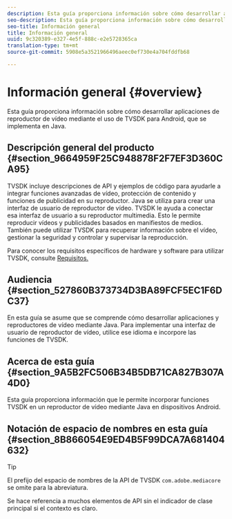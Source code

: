 ```yaml
---
description: Esta guía proporciona información sobre cómo desarrollar aplicaciones de reproductor de vídeo mediante el uso de TVSDK para Android, que se implementa en Java.
seo-description: Esta guía proporciona información sobre cómo desarrollar aplicaciones de reproductor de vídeo mediante el uso de TVSDK para Android, que se implementa en Java.
seo-title: Información general
title: Información general
uuid: 9c320389-e327-4e5f-888c-e2e5728365ca
translation-type: tm+mt
source-git-commit: 5908e5a3521966496aeec0ef730e4a704fddfb68

---
```



# Información general {#overview}

Esta guía proporciona información sobre cómo desarrollar aplicaciones de reproductor de vídeo mediante el uso de TVSDK para Android, que se implementa en Java.

## Descripción general del producto {#section_9664959F25C948878F2F7EF3D360CA95}

TVSDK incluye descripciones de API y ejemplos de código para ayudarle a integrar funciones avanzadas de vídeo, protección de contenido y funciones de publicidad en su reproductor. Java se utiliza para crear una interfaz de usuario de reproductor de vídeo. TVSDK le ayuda a conectar esa interfaz de usuario a su reproductor multimedia. Esto le permite reproducir vídeos y publicidades basados en manifiestos de medios. También puede utilizar TVSDK para recuperar información sobre el vídeo, gestionar la seguridad y controlar y supervisar la reproducción.

Para conocer los requisitos específicos de hardware y software para utilizar TVSDK, consulte [Requisitos.](../../android-1.4-introduction/overview-prod-audience-guide/android-1.4-requirements.md)

## Audiencia {#section_527860B373734D3BA89FCF5EC1F6DC37}

En esta guía se asume que se comprende cómo desarrollar aplicaciones y reproductores de vídeo mediante Java. Para implementar una interfaz de usuario de reproductor de vídeo, utilice ese idioma e incorpore las funciones de TVSDK.

## Acerca de esta guía {#section_9A5B2FC506B34B5DB71CA827B307A4D0}

Esta guía proporciona información que le permite incorporar funciones TVSDK en un reproductor de vídeo mediante Java en dispositivos Android.

## Notación de espacio de nombres en esta guía {#section_8B866054E9ED4B5F99DCA7A681404632}

>[!TIP]
>
>El prefijo del espacio de nombres de la API de TVSDK `com.adobe.mediacore` se omite para la abreviatura.
>
>Se hace referencia a muchos elementos de API sin el indicador de clase principal si el contexto es claro.

